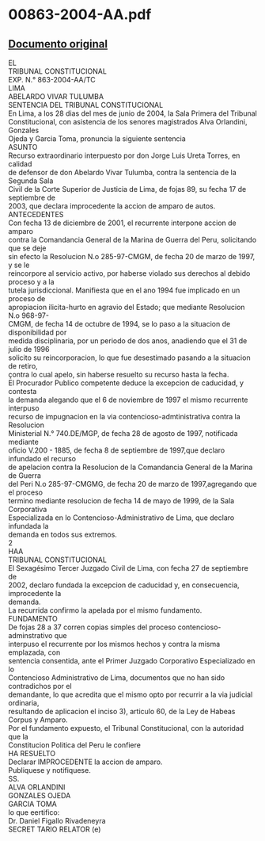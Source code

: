 
00863-2004-AA.pdf
=================
  
[Documento original](https://tc.gob.pe/jurisprudencia/2004/00863-2004-AA.pdf)  
---  
EL  
TRIBUNAL CONSTITUCIONAL  
EXP. N.° 863-2004-AA/TC  
LIMA  
ABELARDO VIVAR TULUMBA  
SENTENCIA DEL TRIBUNAL CONSTITUCIONAL  
En Lima, a los 28 dias del mes de junio de 2004, la Sala Primera del Tribunal  
Constitucional, con asistencia de los senores magistrados Alva Orlandini, Gonzales  
Ojeda y Garcia Toma, pronuncia la siguiente sentencia  
ASUNTO  
Recurso extraordinario interpuesto por don Jorge Luis Ureta Torres, en calidad  
de defensor de don Abelardo Vivar Tulumba, contra la sentencia de la Segunda Sala  
Civil de la Corte Superior de Justicia de Lima, de fojas 89, su fecha 17 de septiembre de  
2003, que declara improcedente la accion de amparo de autos.  
ANTECEDENTES  
Con fecha 13 de diciembre de 2001, el recurrente interpone accion de amparo  
contra la Comandancia General de la Marina de Guerra del Peru, solicitando que se deje  
sin efecto la Resolucion N.o 285-97-CMGM, de fecha 20 de marzo de 1997, y se le  
reincorpore al servicio activo, por haberse violado sus derechos al debido proceso y a la  
tutela jurisdiccional. Manifiesta que en el ano 1994 fue implicado en un proceso de  
apropiacion ilicita-hurto en agravio del Estado; que mediante Resolucion N.o 968-97-  
CMGM, de fecha 14 de octubre de 1994, se lo paso a la situacion de disponibilidad por  
medida disciplinaria, por un periodo de dos anos, anadiendo que el 31 de julio de 1996  
solicito su reincorporacion, lo que fue desestimado pasando a la situacion de retiro,  
çontra lo cual apelo, sin haberse resuelto su recurso hasta la fecha.  
El Procurador Publico competente deduce la excepcion de caducidad, y contesta  
la demanda alegando que el 6 de noviembre de 1997 el mismo recurrente interpuso  
recurso de impugnacion en la via contencioso-admtinistrativa contra la Resolucion  
Ministerial N.° 740.DE/MGP, de fecha 28 de agosto de 1997, notificada mediante  
oficio V.200 - 1885, de fecha 8 de septiembre de 1997,que declaro infundado el recurso  
de apelacion contra la Resolucion de la Comandancia General de la Marina de Guerra  
del Peri N.o 285-97-CMGMG, de fecha 20 de marzo de 1997,agregando que el proceso  
termino mediante resolucion de fecha 14 de mayo de 1999, de la Sala Corporativa  
Especializada en lo Contencioso-Administrativo de Lima, que declaro infundada la  
demanda en todos sus extremos.  
2  
HAA  
TRIBUNAL CONSTITUCIONAL  
El Sexagésimo Tercer Juzgado Civil de Lima, con fecha 27 de septiembre de  
2002, declaro fundada la excepcion de caducidad y, en consecuencia, improcedente la  
demanda.  
La recurrida confirmo la apelada por el mismo fundamento.  
FUNDAMENTO  
De fojas 28 a 37 corren copias simples del proceso contencioso-adminstrativo que  
interpuso el recurrente por los mismos hechos y contra la misma emplazada, con  
sentencia consentida, ante el Primer Juzgado Corporativo Especializado en lo  
Contencioso Administrativo de Lima, documentos que no han sido contradichos por el  
demandante, lo que acredita que el mismo opto por recurrir a la via judicial ordinaria,  
resultando de aplicacion el inciso 3), articulo 60, de la Ley de Habeas Corpus y Amparo.  
Por el fundamento expuesto, el Tribunal Constitucional, con la autoridad que la  
Constitucion Politica del Peru le confiere  
HA RESUELTO  
Declarar IMPROCEDENTE la accion de amparo.  
Publiquese y notifiquese.  
SS.  
ALVA ORLANDINI  
GONZALES OJEDA  
GARCIA TOMA  
lo que eertifico:  
Dr. Daniel Figallo Rivadeneyra  
SECRET TARIO RELATOR (e)